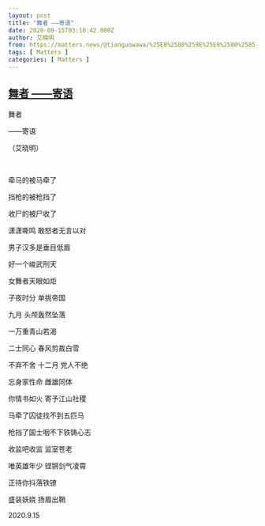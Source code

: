 ```yaml
---
layout: post
title: "舞者 ——寄语"
date: 2020-09-15T03:10:42.000Z
author: 艾曉明
from: https://matters.news/@tianguowawa/%25E8%2588%259E%25E8%2580%2585-%25E5%25AF%2584%25E8%25AF%25AD-bafyreigyulau2d2pb6nz5dyazhvbalvvhmetrsdvrqeq6v3ea2ha73ein4
tags: [ Matters ]
categories: [ Matters ]
---
```

<!--1600139442000-->
[舞者 ——寄语](https://matters.news/@tianguowawa/%25E8%2588%259E%25E8%2580%2585-%25E5%25AF%2584%25E8%25AF%25AD-bafyreigyulau2d2pb6nz5dyazhvbalvvhmetrsdvrqeq6v3ea2ha73ein4)
------

<div>
<p>    舞者</p><p>      ——寄语</p><p>   （艾晓明）</p><p><br></p><p>牵马的被马牵了</p><p>挡枪的被枪挡了</p><p>收尸的被尸收了</p><p> </p><p>潇潇嘶鸣 敢怒者无言以对</p><p>男子汉多是垂目低眉</p><p>好一个峻武刑天</p><p>女舞者天眼如炬</p><p>子夜时分 单挑帝国</p><p>九月 头颅轰然坠落</p><p>一万重青山若渴</p><p>二士同心 春风剪裁白雪 </p><p>不弃不舍 十二月 党人不绝 </p><p>忘身家性命 雌雄同体</p><p>你情书如火 寄予江山社稷</p><p> </p><p>马牵了囚徒找不到五匹马</p><p>枪挡了国士咽不下铁铸心志</p><p>收监吧收监 监室苍老</p><p>唯英雄年少 铿锵剑气凌霄</p><p>正待你抖落铁镣 </p><p>盛装妖娆 扬眉出鞘  </p><p> </p><p>              2020.9.15</p>
</div>
